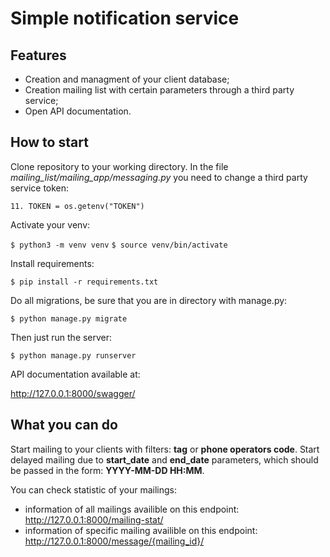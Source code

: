 # Simple notification service

## Features
- Creation and managment of your client database;
- Creation mailing list with certain parameters through a third party service;
- Open API documentation.

## How to start

Clone repository to your working directory.
In the file *mailing_list/mailing_app/messaging.py* you need to change a third party service token:

`11. TOKEN = os.getenv("TOKEN")`

Activate your venv:

`$ python3 -m venv venv`
`$ source venv/bin/activate`

Install requirements:

`$ pip install -r requirements.txt`

Do all migrations, be sure that you are in directory with manage.py:

`$ python manage.py migrate`

Then just run the server:

`$ python manage.py runserver`

API documentation available at:

<http://127.0.0.1:8000/swagger/>

## What you can do

Start mailing to your clients with filters: **tag** or **phone operators code**. Start delayed mailing due to **start_date** and **end_date** parameters, which should be passed in the form: **YYYY-MM-DD HH:MM**.

You can check statistic of your mailings:
- information of all mailings availible on this endpoint: <http://127.0.0.1:8000/mailing-stat/>
- information of specific mailing availible on this endpoint: <http://127.0.0.1:8000/message/{mailing_id}/>
